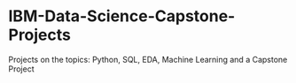 # IBM-Data-Science-Capstone-Projects
Projects on the topics: Python, SQL, EDA, Machine Learning and a Capstone Project

